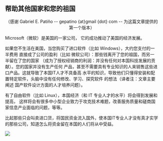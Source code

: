 <?php require("../../entete.php"); ?> <?php require("../../base.php"); ?> <?php require("../../fonctions.php"); ?>

<div id="corps">

<h2>帮助其他国家和您的祖国</h2>

<center>（感谢 Gabriel E. Patiño -- gepatino {at}gmail {dot} com -- 
为这篇文章提供的第一个版本） </center>

Microsoft（微软）是美国的一家公司， 它的成功推动了美国的经济发展。

如果您不生活在美国，当您购买了进口软件（比如 Windows），大约您支付的一半费用
直接成了公司的盈利（比如 微软公司）：那些钱离开了您的祖国，而另一半留在了您的国家
（成为了授权经销商的利润：并没有任何对本国科技发展的贡献）。您的国家并没有生产任何
产品，甚至不需要具有专业知识的人来销售这些进口产品。这就导致了本国IT人才不具备高
水平的知识，导致他们只懂得安装和配置特定软件，头脑中没有任何修改、学习、探究软件
的想法（译者注：文章主要阐述 国产软件设计方面的人才培养问题）。

有了自由软件（比如 Linux），本国经济（和 IT 专业人才的水平）将会得到发展和提高，
这样将会有很多中小型企业致力于攻克技术难题，改善服务质量和磋商国家信息产业面临的问题，等等。

比起那些只会叫卖进口货，将国民资金流入国外，使本国IT专业人才没有真才实学的那些公司，知道怎么将资金留在本国的人们将从中受益。

<img src="Images/earth.png" />

</div>


